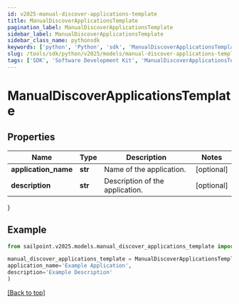 ```yaml
---
id: v2025-manual-discover-applications-template
title: ManualDiscoverApplicationsTemplate
pagination_label: ManualDiscoverApplicationsTemplate
sidebar_label: ManualDiscoverApplicationsTemplate
sidebar_class_name: pythonsdk
keywords: ['python', 'Python', 'sdk', 'ManualDiscoverApplicationsTemplate', 'V2025ManualDiscoverApplicationsTemplate'] 
slug: /tools/sdk/python/v2025/models/manual-discover-applications-template
tags: ['SDK', 'Software Development Kit', 'ManualDiscoverApplicationsTemplate', 'V2025ManualDiscoverApplicationsTemplate']
---
```


# ManualDiscoverApplicationsTemplate


## Properties

Name | Type | Description | Notes
------------ | ------------- | ------------- | -------------
**application_name** | **str** | Name of the application. | [optional] 
**description** | **str** | Description of the application. | [optional] 
}

## Example

```python
from sailpoint.v2025.models.manual_discover_applications_template import ManualDiscoverApplicationsTemplate

manual_discover_applications_template = ManualDiscoverApplicationsTemplate(
application_name='Example Application',
description='Example Description'
)

```
[[Back to top]](#) 

